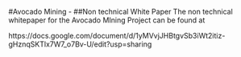 #Avocado Mining - 
##Non technical White Paper 
The non technical whitepaper for the Avocado MIning Project can be found at 
<link>https://docs.google.com/document/d/1yMVvjJHBtgvSb3iWt2itiz-gHznqSKTlx7W7_o7Bv-U/edit?usp=sharing
